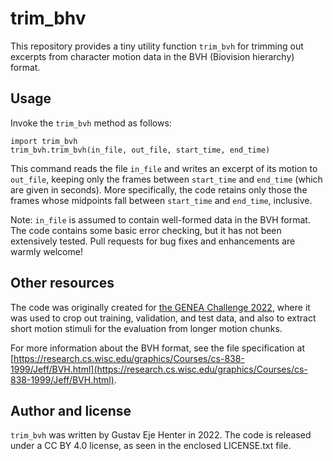 # trim_bhv

This repository provides a tiny utility function `trim_bvh` for trimming out excerpts from character motion data in the BVH (Biovision hierarchy) format.

## Usage

Invoke the `trim_bvh` method as follows:
```
import trim_bvh
trim_bvh.trim_bvh(in_file, out_file, start_time, end_time)
```

This command reads the file `in_file` and writes an excerpt of its motion to `out_file`, keeping only the frames between `start_time` and `end_time` (which are given in seconds). More specifically, the code retains only those the frames whose midpoints fall between `start_time` and `end_time`, inclusive.

Note: `in_file` is assumed to contain well-formed data in the BVH format. The code contains some basic error checking, but it has not been extensively tested. Pull requests for bug fixes and enhancements are warmly welcome!

## Other resources

The code was originally created for [the GENEA Challenge 2022](https://youngwoo-yoon.github.io/GENEAchallenge2022/), where it was used to crop out training, validation, and test data, and also to extract short motion stimuli for the evaluation from longer motion chunks.

For more information about the BVH format, see the file specification at [https://research.cs.wisc.edu/graphics/Courses/cs-838-1999/Jeff/BVH.html](https://research.cs.wisc.edu/graphics/Courses/cs-838-1999/Jeff/BVH.html).

## Author and license

`trim_bvh` was written by Gustav Eje Henter in 2022. The code is released under a CC BY 4.0 license, as seen in the enclosed LICENSE.txt file.
